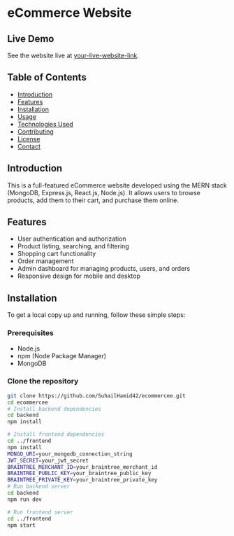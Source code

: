 # eCommerce Website
## Live Demo
See the website live at [your-live-website-link](https://your-live-website-link.com).
## Table of Contents
- [Introduction](#introduction)
- [Features](#features)
- [Installation](#installation)
- [Usage](#usage)
- [Technologies Used](#technologies-used)
- [Contributing](#contributing)
- [License](#license)
- [Contact](#contact)

## Introduction
This is a full-featured eCommerce website developed using the MERN stack (MongoDB, Express.js, React.js, Node.js). It allows users to browse products, add them to their cart, and purchase them online.

## Features
- User authentication and authorization
- Product listing, searching, and filtering
- Shopping cart functionality
- Order management
- Admin dashboard for managing products, users, and orders
- Responsive design for mobile and desktop

## Installation
To get a local copy up and running, follow these simple steps:

### Prerequisites
- Node.js
- npm (Node Package Manager)
- MongoDB

### Clone the repository
```bash
git clone https://github.com/SuhailHamid42/ecommercee.git
cd ecommercee
# Install backend dependencies
cd backend
npm install

# Install frontend dependencies
cd ../frontend
npm install
MONGO_URI=your_mongodb_connection_string
JWT_SECRET=your_jwt_secret
BRAINTREE_MERCHANT_ID=your_braintree_merchant_id
BRAINTREE_PUBLIC_KEY=your_braintree_public_key
BRAINTREE_PRIVATE_KEY=your_braintree_private_key
# Run backend server
cd backend
npm run dev

# Run frontend server
cd ../frontend
npm start
